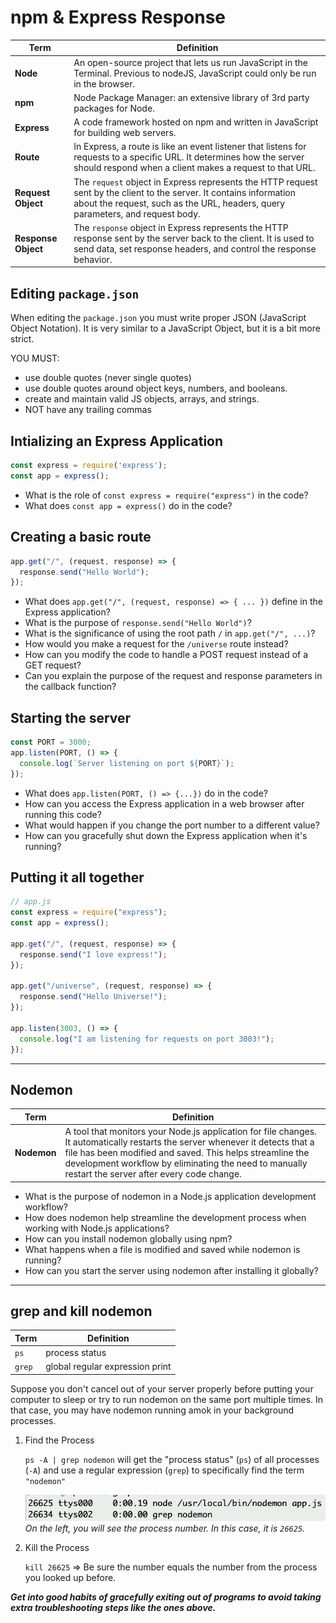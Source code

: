 # npm & Express Response

| Term | Definition |
| ---- | ---------- |
| __Node__ | An open-source project that lets us run JavaScript in the Terminal. Previous to nodeJS, JavaScript could only be run in the browser. |
| __npm__ | Node Package Manager: an extensive library of 3rd party packages for Node. |
| __Express__ | A code framework hosted on npm and written in JavaScript for building web servers. |
| __Route__ | In Express, a route is like an event listener that listens for requests to a specific URL. It determines how the server should respond when a client makes a request to that URL. |
| __Request Object__ | The `request` object in Express represents the HTTP request sent by the client to the server. It contains information about the request, such as the URL, headers, query parameters, and request body. |
| __Response Object__ | The `response` object in Express represents the HTTP response sent by the server back to the client. It is used to send data, set response headers, and control the response behavior. |

## Editing `package.json`

When editing the `package.json` you must write proper JSON (JavaScript Object Notation). It is very similar to a JavaScript Object, but it is a bit more strict.

YOU MUST:

- use double quotes (never single quotes)
- use double quotes around object keys, numbers, and booleans.
- create and maintain valid JS objects, arrays, and strings.
- NOT have any trailing commas

## Intializing an Express Application

```js
const express = require('express');
const app = express();
```

- What is the role of `const express = require("express")` in the code?
- What does `const app = express()` do in the code?

## Creating a basic route

```js
app.get("/", (request, response) => {
  response.send("Hello World");
});
```

- What does `app.get("/", (request, response) => { ... })` define in the Express application?
- What is the purpose of `response.send("Hello World")`?
- What is the significance of using the root path `/` in `app.get("/", ...)`?
- How would you make a request for the `/universe` route instead?
- How can you modify the code to handle a POST request instead of a GET request?
- Can you explain the purpose of the request and response parameters in the callback function?

## Starting the server

```js
const PORT = 3000;
app.listen(PORT, () => {
  console.log(`Server listening on port ${PORT}`);
});
```

- What does `app.listen(PORT, () => {...})` do in the code?
- How can you access the Express application in a web browser after running this code?
- What would happen if you change the port number to a different value?
- How can you gracefully shut down the Express application when it's running?

## Putting it all together

```js
// app.js
const express = require("express");
const app = express();

app.get("/", (request, response) => {
  response.send("I love express!");
});

app.get("/universe", (request, response) => {
  response.send("Hello Universe!");
});

app.listen(3003, () => {
  console.log("I am listening for requests on port 3003!");
});
```

---

## Nodemon

| Term | Definition |
| ---- | ---------- |
| __Nodemon__ | A tool that monitors your Node.js application for file changes. It automatically restarts the server whenever it detects that a file has been modified and saved. This helps streamline the development workflow by eliminating the need to manually restart the server after every code change. |

- What is the purpose of nodemon in a Node.js application development workflow?
- How does nodemon help streamline the development process when working with Node.js applications?
- How can you install nodemon globally using npm?
- What happens when a file is modified and saved while nodemon is running?
- How can you start the server using nodemon after installing it globally?

---

## grep and kill nodemon

| Term | Definition |
| ---- | ---------- |
| `ps` | process status |
| `grep` | global regular expression print |

Suppose you don't cancel out of your server properly before putting your computer to sleep or try to run nodemon on the same port multiple times. In that case, you may have nodemon running amok in your background processes.

1. Find the Process

    `ps -A | grep nodemon` will get the "process status" (`ps`) of all processes (`-A`) and use a regular expression (`grep`) to specifically find the term `"nodemon"`

    ![](./images/ps-grep.png)
    *On the left, you will see the process number. In this case, it is `26625`.*

2. Kill the Process

    `kill 26625` => Be sure the number equals the number from the process you looked up before.

__*Get into good habits of gracefully exiting out of programs to avoid taking extra troubleshooting steps like the ones above.*__